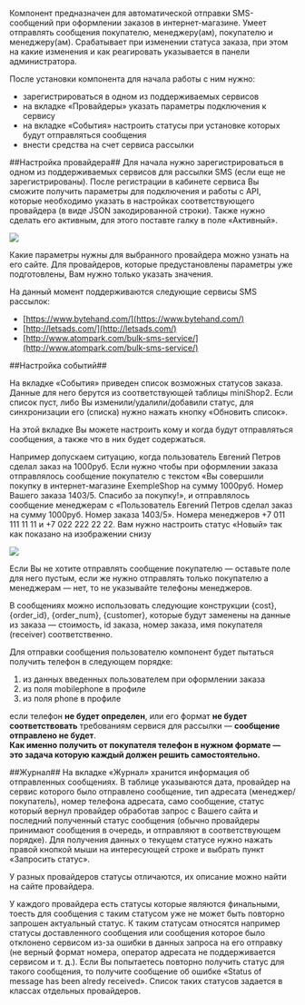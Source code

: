 Компонент предназначен для автоматической отправки SMS-сообщений при оформлении заказов в интернет-магазине. Умеет отправлять сообщения покупателю, менеджеру(ам), покупателю и менеджеру(ам). Срабатывает при изменении статуса заказа, при этом на какие изменения и как реагировать указывается в панели администратора.

После установки компонента для начала работы с ним нужно:  

* зарегистрироваться в одном из поддерживаемых сервисов
* на вкладке «Провайдеры» указать параметры подключения к сервису
* на вкладке «События» настроить статусы при установке которых будут отправляться сообщения
* внести средства на счет сервиса рассылки

##Настройка провайдера##
Для начала нужно зарегистрироваться в одном из поддерживаемых сервисов для рассылки SMS (если еще не зарегистрированы). После регистрации в кабинете сервиса Вы сможите получить параметры для подключения и работы с API, которые необходимо указать в настройках соответствующего провайдера (в виде JSON закодированной строки). Также нужно сделать его активным, для этого поставте галку в поле «Активный».  

[![](http://file.modx.pro/files/3/6/1/3610a66cd497ccb2df74297c38282fc7s.jpg)](http://file.modx.pro/files/3/6/1/3610a66cd497ccb2df74297c38282fc7.png)

Какие параметры нужны для выбранного провайдера можно узнать на его сайте. Для провайдеров, которые предустановлены параметры уже подготовлены, Вам нужно только указать значения.  

На данный момент поддерживаются следующие сервисы SMS рассылок:  

* [https://www.bytehand.com/](https://www.bytehand.com/)
* [http://letsads.com/](http://letsads.com/)
* [http://www.atompark.com/bulk-sms-service/](http://www.atompark.com/bulk-sms-service/)

##Настройка событий##

На вкладке «События» приведен список возможных статусов заказа. Данные для него берутся из соответствующей таблицы miniShop2. Если список пуст, либо Вы изменили/удалили/добавили статус, для синхронизации его (списка) нужно нажать кнопку «Обновить список».  

На этой вкладке Вы можете настроить кому и когда будут отправляться сообщения, а также что в них будет содержаться.  

Например допускаем ситуацию, когда пользователь Евгений Петров сделал заказ на 1000руб.  Если нужно чтобы при оформлении заказа отправлялось сообщение покупателю с текстом «Вы совершили покупку в интернет-магазине ExempleShop на сумму 1000руб. Номер Вашего заказа 1403/5. Спасибо за покупку!», и отправлялось сообщение менеджерам с  «Пользователь Евгений Петров сделал заказ на сумму 1000руб. Номер заказа 1403/5». Номера менеджеров +7 011 111 11 11 и +7 022 222 22 22. Вам нужно настроить статус «Новый» так как показано на изображении снизу  

[![](http://file.modx.pro/files/c/8/a/c8a60187af2d7138186f9da1094afd49s.jpg)](http://file.modx.pro/files/c/8/a/c8a60187af2d7138186f9da1094afd49.png)

Если Вы не хотите отправлять сообщение покупателю — оставьте поле для него пустым, если же нужно отправлять только покупателю а менеджерам — нет, то не указывайте телефоны менеджеров.  

В сообщениях можно использовать следующие конструкции {cost}, {order_id}, {order_num}, {customer}, которые будут заменены на данные из заказа — стоимость, id заказа, номер заказа, имя покупателя (receiver) соответственно.  

Для отправки сообщения пользователю компонент будет пытаться получить телефон в следующем порядке:  

1. из данных введенных пользователем при оформлении заказа
2. из поля mobilephone в профиле
3. из поля phone в профиле  

если телефон **не будет определен**, или его формат **не будет соответствовать** требованиям сервися для рассылки — **сообщение отправлено не будет**.  
**Как именно получить от покупателя телефон в нужном формате — это задача которую каждый должен решить самостоятельно.**


##Журнал##
На вкладке «Журнал» хранится информация об отправленных сообщениях. В таблице указываются дата, провайдер на сервис которого было отправлено сообщение, тип адресата (менеджер/покупатель), номер телефона адресата, само сообщение, статус который вернул провайдер обработав запрос с Вашего сайта и последний полученный статус сообщения (обычно провайдеры принимают сообщения в очередь, и отправляют в соответствующем порядке). Для получения данных о текущем статусе нужно нажать правой кнопкой мыши на интересующей строке и выбрать пункт «Запросить статус».  

У разных провайдеров статусы отличаются, их описание можно найти на сайте провайдера.  

У каждого провайдера есть статусы которые являются финальными, тоесть для сообщения с таким статусом уже не может быть повторно запрошен актуальный статус. К таким статусам относятся например статусы доставленного сообщения или сообщения которое было отклонено сервисом из-за ошибки в данных запроса на его отправку (не верный формат номера, оператор адресата не поддерживается сервисом и т. д.).  Если Вы попытаетесь повторно получить статус для такого сообщения, то получите сообщение об ошибке «Status of message has been alredy received». Список таких статусов задается в классах отдельных провайдеров.
